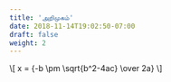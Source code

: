 ```yaml
---
title: 'அறிமுகம்'
date: 2018-11-14T19:02:50-07:00
draft: false
weight: 2
---
```



\\[ x = {-b \pm \sqrt{b^2-4ac} \over 2a} \\]